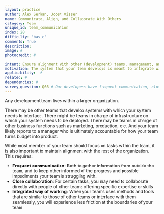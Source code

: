 ```yaml
---
layout: practice
author: Alex Serban, Joost Visser
name: Communicate, Align, and Collaborate With Others
category: Team
unique_id: team_communication
index: 28
difficulty: "basic"
comments: True
description:
image: #
photocredit: #

intent: Ensure alignment with other (development) teams, management, and external stakeholders. #
motivation: The system that your team develops is meant to integrate with other systems within the context of a wider organization. this requires communication, alignment, and collaboration with others outside the team.
applicability:  #
related: #
dependencies: #
survey_question: Q66 # Our developers have frequent communication, close collaboration, and integrated way of working with IT operations staff.
---
```


Any development team lives within a larger organization.

There may be other teams that develop systems with which your system needs to interface. There might be teams in charge of infrastructure on which your system needs to be deployed. There may be teams in charge of other business functions such as marketing, production, etc. And your team likely reports to a manager who is ultimately accountable for how your team turns budget into product.

While most member of your team should focus on tasks within the team, it is also important to maintain alignment with the rest of the organization. This requires:
- **Frequent communication**: Both to gather information from outside the team, and to keep other informed of the progress and possible impediments your team is struggling with.
- **Close collaboration**: For certain tasks, you may need to collaborate directly with people of other teams offering specific expertise or skills
- **Integrated way of working**: When your teams uses methods and tools that are similar to those of other teams or interface with them seamlessly, you will experience less friction at the boundaries of your team